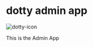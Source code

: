 # dotty admin app

![dotty-icon](https://cloud.githubusercontent.com/assets/444016/11083290/8260f382-87e2-11e5-9319-e2a76d657855.png)

This is the Admin App
